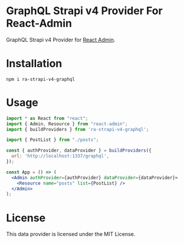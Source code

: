# GraphQL Strapi v4 Provider For React-Admin

GraphQL Strapi v4 Provider for [React Admin](https://marmelab.com/react-admin/).

# Installation

```
npm i ra-strapi-v4-graphql
```

# Usage

```jsx
import * as React from "react";
import { Admin, Resource } from "react-admin";
import { buildProviders } from 'ra-strapi-v4-graphql';

import { PostList } from "./posts";

const { authProvider, dataProvider } = buildProviders({
  url: 'http://localhost:1337/graphql',
});

const App = () => (
  <Admin authProvider={authProvider} dataProvider={dataProvider}>
    <Resource name="posts" list={PostList} />
  </Admin>
);
```

# License

This data provider is licensed under the MIT License.

